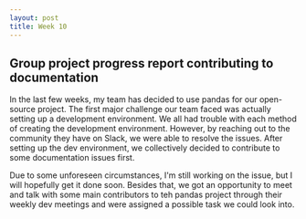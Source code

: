 ```yaml
---
layout: post
title: Week 10
---
```


## Group project progress report contributing to documentation 

In the last few weeks, my team has decided to use pandas for our open-source project. The first major challenge our team faced was actually setting up a development environment. We all had trouble with each method of creating the development environment. However, by reaching out to the community they have on Slack, we were able to resolve the issues. After setting up the dev environment, we collectively decided to contribute to some documentation issues first.
<!--more-->
 Due to some unforeseen circumstances, I'm still working on the issue, but I will hopefully get it done soon. Besides that, we got an opportunity to meet and talk with some main contributors to teh pandas project through their weekly dev meetings and were assigned a possible task we could look into. 

